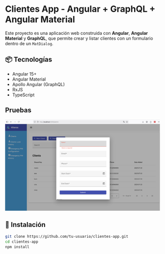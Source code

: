 # Clientes App - Angular + GraphQL + Angular Material

Este proyecto es una aplicación web construida con **Angular**, **Angular Material** y **GraphQL**, que permite crear y listar clientes con un formulario dentro de un `MatDialog`.

## 📦 Tecnologías

- Angular 15+
- Angular Material
- Apollo Angular (GraphQL)
- RxJS
- TypeScript

## Pruebas
![Diseño](./assets/vista.png)

## 🚀 Instalación

```bash
git clone https://github.com/tu-usuario/clientes-app.git
cd clientes-app
npm install

